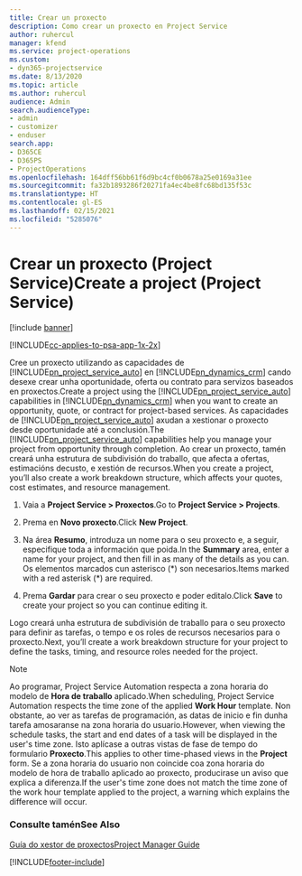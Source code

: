 ```yaml
---
title: Crear un proxecto
description: Como crear un proxecto en Project Service
author: ruhercul
manager: kfend
ms.service: project-operations
ms.custom:
- dyn365-projectservice
ms.date: 8/13/2020
ms.topic: article
ms.author: ruhercul
audience: Admin
search.audienceType:
- admin
- customizer
- enduser
search.app:
- D365CE
- D365PS
- ProjectOperations
ms.openlocfilehash: 164dff56bb61f6d9bc4cf0b0678a25e0169a31ee
ms.sourcegitcommit: fa32b1893286f20271fa4ec4be8fc68bd135f53c
ms.translationtype: HT
ms.contentlocale: gl-ES
ms.lasthandoff: 02/15/2021
ms.locfileid: "5285076"
---
```

# <a name="create-a-project-project-service"></a><span data-ttu-id="bd697-103">Crear un proxecto (Project Service)</span><span class="sxs-lookup"><span data-stu-id="bd697-103">Create a project (Project Service)</span></span>

[!include [banner](../includes/psa-now-project-operations.md)]

[!INCLUDE[cc-applies-to-psa-app-1x-2x](../includes/cc-applies-to-psa-app-1x-2x.md)]

<span data-ttu-id="bd697-104">Cree un proxecto utilizando as capacidades de [!INCLUDE[pn_project_service_auto](../includes/pn-project-service-auto.md)] en [!INCLUDE[pn_dynamics_crm](../includes/pn-dynamics-crm.md)] cando desexe crear unha oportunidade, oferta ou contrato para servizos baseados en proxectos.</span><span class="sxs-lookup"><span data-stu-id="bd697-104">Create a project using the [!INCLUDE[pn_project_service_auto](../includes/pn-project-service-auto.md)] capabilities in [!INCLUDE[pn_dynamics_crm](../includes/pn-dynamics-crm.md)] when you want to create an opportunity, quote, or contract for project-based services.</span></span> <span data-ttu-id="bd697-105">As capacidades de [!INCLUDE[pn_project_service_auto](../includes/pn-project-service-auto.md)] axudan a xestionar o proxecto desde oportunidade até a conclusión.</span><span class="sxs-lookup"><span data-stu-id="bd697-105">The [!INCLUDE[pn_project_service_auto](../includes/pn-project-service-auto.md)] capabilities help you manage your project from opportunity through completion.</span></span> <span data-ttu-id="bd697-106">Ao crear un proxecto, tamén creará unha estrutura de subdivisión do traballo, que afecta a ofertas, estimacións decusto, e xestión de recursos.</span><span class="sxs-lookup"><span data-stu-id="bd697-106">When you create a project, you’ll also create a work breakdown structure, which affects your quotes, cost estimates, and resource management.</span></span>  
  
1.  <span data-ttu-id="bd697-107">Vaia a **Project Service > Proxectos**.</span><span class="sxs-lookup"><span data-stu-id="bd697-107">Go to **Project Service > Projects**.</span></span>  
  
2.  <span data-ttu-id="bd697-108">Prema en **Novo proxecto**.</span><span class="sxs-lookup"><span data-stu-id="bd697-108">Click **New Project**.</span></span>  
  
3.  <span data-ttu-id="bd697-109">Na área **Resumo**, introduza un nome para o seu proxecto e, a seguir, especifique toda a información que poida.</span><span class="sxs-lookup"><span data-stu-id="bd697-109">In the **Summary** area, enter a name for your project, and then fill in as many of the details as you can.</span></span> <span data-ttu-id="bd697-110">Os elementos marcados cun asterisco (\*) son necesarios.</span><span class="sxs-lookup"><span data-stu-id="bd697-110">Items marked with a red asterisk (\*) are required.</span></span>  
  
4.  <span data-ttu-id="bd697-111">Prema **Gardar** para crear o seu proxecto e poder editalo.</span><span class="sxs-lookup"><span data-stu-id="bd697-111">Click **Save** to create your project so you can continue editing it.</span></span>  
  
<span data-ttu-id="bd697-112">Logo creará unha estrutura de subdivisión de traballo para o seu proxecto para definir as tarefas, o tempo e os roles de recursos necesarios para o proxecto.</span><span class="sxs-lookup"><span data-stu-id="bd697-112">Next, you’ll create a work breakdown structure for your project to define the tasks, timing, and resource roles needed for the project.</span></span>  

> [!NOTE]
> <span data-ttu-id="bd697-113">Ao programar, Project Service Automation respecta a zona horaria do modelo de **Hora de traballo** aplicado.</span><span class="sxs-lookup"><span data-stu-id="bd697-113">When scheduling, Project Service Automation respects the time zone of the applied **Work Hour** template.</span></span> <span data-ttu-id="bd697-114">Non obstante, ao ver as tarefas de programación, as datas de inicio e fin dunha tarefa amosaranse na zona horaria do usuario.</span><span class="sxs-lookup"><span data-stu-id="bd697-114">However, when viewing the schedule tasks, the start and end dates of a task will be displayed in the user's time zone.</span></span> <span data-ttu-id="bd697-115">Isto aplícase a outras vistas de fase de tempo do formulario **Proxecto**.</span><span class="sxs-lookup"><span data-stu-id="bd697-115">This applies to other time-phased views in the **Project** form.</span></span> <span data-ttu-id="bd697-116">Se a zona horaria do usuario non coincide coa zona horaria do modelo de hora de traballo aplicado ao proxecto, producirase un aviso que explica a diferenza.</span><span class="sxs-lookup"><span data-stu-id="bd697-116">If the user's time zone does not match the time zone of the work hour template applied to the project, a warning which explains the difference will occur.</span></span> 
  
### <a name="see-also"></a><span data-ttu-id="bd697-117">Consulte tamén</span><span class="sxs-lookup"><span data-stu-id="bd697-117">See Also</span></span>  
 [<span data-ttu-id="bd697-118">Guía do xestor de proxectos</span><span class="sxs-lookup"><span data-stu-id="bd697-118">Project Manager Guide</span></span>](../psa/project-manager-guide.md)


[!INCLUDE[footer-include](../includes/footer-banner.md)]